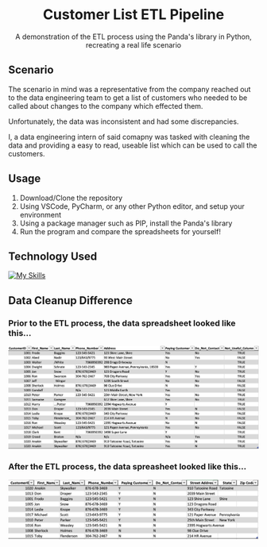 <h1 align="center">Customer List ETL Pipeline</h1>
<p align="center">A demonstration of the ETL process using the Panda's library in Python, recreating a real life scenario </p>

## Scenario
The scenario in mind was a representative from the company reached out to the data engineering team to get a list of customers who needed to be called about changes to the company which effected them.

Unfortunately, the data was inconsistent and had some discrepancies. 

I, a data engineering intern of said comapny was tasked with cleaning the data and providing a easy to read, useable list which can be used to call the customers.

## Usage
1. Download/Clone the repository
2. Using VSCode, PyCharm, or any other Python editor, and setup your environment 
3. Using a package manager such as PIP, install the Panda's library
4. Run the program and compare the spreadsheets for yourself!

## Technology Used
[![My Skills](https://skillicons.dev/icons?i=py,vscode)](https://skillicons.dev)

## Data Cleanup Difference
### Prior to the ETL process, the data spreadsheet looked like this...
  ![messyIMG](https://github.com/arjund3v/Customer-List-ETL/blob/main/images/messy_call_list.png)
  
### After the ETL process, the data spreasheet looked like this...
  ![cleanIMG](https://github.com/arjund3v/Customer-List-ETL/blob/main/images/clean_call_list.png)

